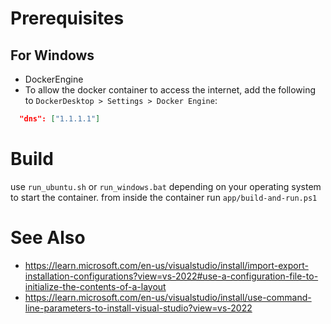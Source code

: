 # Prerequisites
## For Windows
- DockerEngine
- To allow the docker container to access the internet, add the following to `DockerDesktop > Settings > Docker Engine`:
```json
  "dns": ["1.1.1.1"]
```

# Build
use `run_ubuntu.sh` or `run_windows.bat` depending on your operating system to start the container.
from inside the container run `app/build-and-run.ps1`

# See Also
- https://learn.microsoft.com/en-us/visualstudio/install/import-export-installation-configurations?view=vs-2022#use-a-configuration-file-to-initialize-the-contents-of-a-layout
- https://learn.microsoft.com/en-us/visualstudio/install/use-command-line-parameters-to-install-visual-studio?view=vs-2022